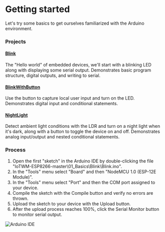 # Getting started
Let's try some basics to get ourselves familiarized with the Arduino environment.

### Projects
#### [Blink](Blink/Blink.ino)
The "Hello world" of embedded devices, we'll start with a blinking LED along with displaying some serial output.  Demonstrates basic program structure, digital outputs, and writing to serial.

#### [BlinkWithButton](BlinkWithButton/BlinkWithButton.ino)
Use the button to capture local user input and turn on the LED.  Demonstrates digital input and conditional statements.

#### [NightLight](NightLight/NightLight.ino)
Detect ambient light conditions with the LDR and turn on a night light when it's dark, along with a button to toggle the device on and off.  Demonstrates analog input/output and nested conditional statements.

### Process
1. Open the first "sketch" in the Arduino IDE by double-clicking the file "IoTWM-ESP8266-master\01_Basics\Blink\Blink.ino".
2. In the "Tools" menu select "Board" and then "NodeMCU 1.0 (ESP-12E Module)".
3. In the "Tools" menu select "Port" and then the COM port assigned to your device.
4. Compile the sketch with the Compile button and verify no errors are thrown.
5. Upload the sketch to your device with the Upload button.
6. After the upload process reaches 100%, click the Serial Monitor button to monitor serial output.

![Arduino IDE](https://github.com/aderusha/IoTWM-ESP8266/blob/master/Images/ArduinoIDE.png)
